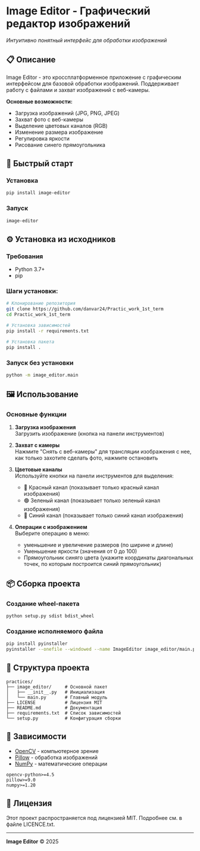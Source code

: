 # Image Editor - Графический редактор изображений

  
*Интуитивно понятный интерфейс для обработки изображений*

## 📋 Описание
Image Editor - это кроссплатформенное приложение с графическим интерфейсом для базовой обработки изображений. Поддерживает работу с файлами и захват изображений с веб-камеры.

**Основные возможности:**
- Загрузка изображений (JPG, PNG, JPEG)
- Захват фото с веб-камеры
- Выделение цветовых каналов (RGB)
- Изменение размера изображение
- Регулировка яркости
- Рисование синего прямоугольника


## 🚀 Быстрый старт

### Установка
```bash
pip install image-editor
```

### Запуск
```bash
image-editor
```

## ⚙️ Установка из исходников

### Требования
- Python 3.7+
- pip

### Шаги установки:
```bash
# Клонирование репозитория
git clone https://github.com/danvar24/Practic_work_1st_term
cd Practic_work_1st_term

# Установка зависимостей
pip install -r requirements.txt

# Установка пакета
pip install .
```

### Запуск без установки
```bash
python -m image_editor.main
```

## 🖼️ Использование

### Основные функции
1. **Загрузка изображения**  
   Загрузить изображение (кнопка на панели инструментов)

2. **Захват с камеры**  
   Нажмите "Снять с веб-камеры" для трансляции изображения с нее, как только захотите сделать фото, нажмите остановить

3. **Цветовые каналы**  
   Используйте кнопки на панели инструментов для выделения:
   - 🔴 Красный канал (показывает только красный канал изображения)
   - 🟢 Зеленый канал (показывает только зеленый канал изображения)
   - 🔵 Синий канал (показывает только синий канал изображения)

4. **Операции с изображением**  
   Выберите операцию в меню:
   -    уменьшение и увеличение размеров (по ширине и длине)
   -    Уменьшение яркости (значения от 0 до 100)
   -    Прямоугольник синяго цвета (укажите координаты диагональных точек, по которым построится синий прямоугольник)


## 📦 Сборка проекта

### Создание wheel-пакета
```bash
python setup.py sdist bdist_wheel
```

### Создание исполняемого файла
```bash
pip install pyinstaller
pyinstaller --onefile --windowed --name ImageEditor image_editor/main.py
```

## 📂 Структура проекта
```
practices/
├── image_editor/     # Основной пакет
│   ├── __init__.py   # Инициализация
│   └── main.py       # Главный модуль
├── LICENSE           # Лицензия MIT
├── README.md         # Документация
├── requirements.txt  # Список зависимостей
└── setup.py          # Конфигурация сборки
```


## 📌 Зависимости
- [OpenCV](https://opencv.org/) - компьютерное зрение
- [Pillow](https://python-pillow.org/) - обработка изображений
- [NumPy](https://numpy.org/) - математические операции

```text
opencv-python>=4.5
pillow>=9.0
numpy>=1.20
```

## 📄 Лицензия
Этот проект распространяется под лицензией MIT. Подробнее см. в файле LICENCE.txt.

---
**Image Editor** © 2025